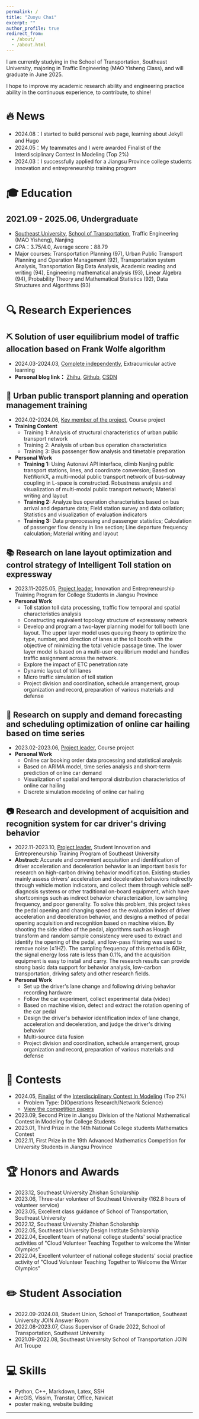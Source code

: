 ```yaml
---
permalink: /
title: "Zuoyu Chai"
excerpt: ""
author_profile: true
redirect_from:
  - /about/
  - /about.html
---
```


<span class='anchor' id='-about-me'></span>

I am currently studying in the School of Transportation, Southeast University, majoring in Traffic Engineering (MAO Yisheng Class), and will graduate in June 2025.

I hope to improve my academic research ability and engineering practice ability in the continuous experience, to contribute, to shine!

# 🔥 News
- 2024.08：I started to build personal web page, learning about Jekyll and Hugo
- 2024.05：My teammates and I were awarded Finalist of the Interdisciplinary Contest In Modeling (Top 2%)
- 2024.03：I successfully applied for a Jiangsu Province college students innovation and entrepreneurship training program

# 🎓 Education
## 2021.09 - 2025.06, Undergraduate
- [Southeast University](https://www.seu.edu.cn), [School of Transportation](https://tc.seu.edu.cn), Traffic Engineering (MAO Yisheng), Nanjing
- GPA：3.75/4.0, Average score：88.79
- Major courses: Transportation Planning (97), Urban Public Transport Planning and Operation Management (92), Transportation system Analysis, Transportation Big Data Analysis, Academic reading and writing (94), Engineering mathematical analysis (93), Linear Algebra (94), Probability Theory and Mathematical Statistics (92), Data Structures and Algorithms (93)


# 🔍 Research Experiences
## ⛏️ Solution of user equilibrium model of traffic allocation based on Frank Wolfe algorithm
- 2024.03-2024.03, <u>Complete independently</u>, Extracurricular active learning
- **Personal blog link：** [Zhihu](https://zhuanlan.zhihu.com/p/686191698), [Github](https://github.com/zychai/frank-wolfe-UE), [CSDN](http://t.csdnimg.cn/HbiXa)

## 🚌 Urban public transport planning and operation management training
- 2024.02-2024.06, <u>Key member of the project</u>, Course project
- **Training Content**
  - Training 1: Analysis of structural characteristics of urban public transport network
  - Training 2: Analysis of urban bus operation characteristics
  - Training 3: Bus passenger flow analysis and timetable preparation
- **Personal Work**
  - **Training 1:** Using Autonavi API interface, climb Nanjing public transport stations, lines, and coordinate conversion; Based on NetWorkX, a multi-modal public transport network of bus-subway coupling in L-space is constructed. Robustness analysis and visualization of multi-modal public transport network; Material writing and layout
  - **Training 2:** Analyze bus operation characteristics based on bus arrival and departure data; Field station survey and data collation; Statistics and visualization of evaluation indicators
  - **Training 3:** Data preprocessing and passenger statistics; Calculation of passenger flow density in line section; Line departure frequency calculation; Material writing and layout

## 📚 Research on lane layout optimization and control strategy of Intelligent Toll station on expressway
- 2023.11-2025.05, <u>Project leader</u>, Innovation and Entrepreneurship Training Program for College Students in Jiangsu Province
- **Personal Work**
  - Toll station toll data processing, traffic flow temporal and spatial characteristics analysis
  - Constructing equivalent topology structure of expressway network
  - Develop and program a two-layer planning model for toll booth lane layout. The upper layer model uses queuing theory to optimize the type, number, and direction of lanes at the toll booth with the objective of minimizing the total vehicle passage time. The lower layer model is based on a multi-user equilibrium model and handles traffic assignment across the network.
  - Explore the impact of ETC penetration rate
  - Dynamic layout of toll lanes
  - Micro traffic simulation of toll station
  - Project division and coordination, schedule arrangement, group organization and record, preparation of various materials and defense

## 🚗 Research on supply and demand forecasting and scheduling optimization of online car hailing based on time series
- 2023.02-2023.06, <u>Project leader</u>, Course project
- **Personal Work**
  - Online car booking order data processing and statistical analysis
  - Based on ARIMA model, time series analysis and short-term prediction of online car demand
  - Visualization of spatial and temporal distribution characteristics of online car hailing
  - Discrete simulation modeling of online car hailing

## 📷 Research and development of acquisition and recognition system for car driver's driving behavior
- 2022.11-2023.10, <u>Project leader</u>, Student Innovation and Entrepreneurship Training Program of Southeast University
- **Abstract:** Accurate and convenient acquisition and identification of driver acceleration and deceleration behavior is an important basis for research on high-carbon driving behavior modification. Existing studies mainly assess drivers' acceleration and deceleration behaviors indirectly through vehicle motion indicators, and collect them through vehicle self-diagnosis systems or other traditional on-board equipment, which have shortcomings such as indirect behavior characterization, low sampling frequency, and poor generality. To solve this problem, this project takes the pedal opening and changing speed as the evaluation index of driver acceleration and deceleration behavior, and designs a method of pedal opening acquisition and recognition based on machine vision. By shooting the side video of the pedal, algorithms such as Hough transform and random sample consistency were used to extract and identify the opening of the pedal, and low-pass filtering was used to remove noise (≥1HZ). The sampling frequency of this method is 60Hz, the signal energy loss rate is less than 0.1%, and the acquisition equipment is easy to install and carry. The research results can provide strong basic data support for behavior analysis, low-carbon transportation, driving safety and other research fields.
- **Personal Work**
  - Set up the driver's lane change and following driving behavior recording hardware
  - Follow the car experiment, collect experimental data (video)
  - Based on machine vision, detect and extract the rotation opening of the car pedal
  - Design the driver's behavior identification index of lane change, acceleration and deceleration, and judge the driver's driving behavior
  - Multi-source data fusion
  - Project division and coordination, schedule arrangement, group organization and record, preparation of various materials and defense


# 🏅 Contests
- 2024.05, [Finalist](https://www.comap-math.org/mcm/2024Certs/2418844.pdf) of the [Interdisciplinary Contest In Modeling](https://www.comap.com/contests/mcm-icm) (Top 2%) 
  - Problem Type: D(Operations Research/Network Science)
  - [View the competition papers](/files/A%20network%20flow%20control%20model%20for%20the%20water%20level%20%20of%20the%20Great%20Lakes.pdf)
- 2023.09, Second Prize in Jiangsu Division of the National Mathematical Contest in Modeling for College Students
- 2023.01, Third Prize in the 14th National College students Mathematics Contest
- 2022.11, First Prize in the 19th Advanced Mathematics Competition for University Students in Jiangsu Province

# 🏆 Honors and Awards
- 2023.12, Southeast University Zhishan Scholarship
- 2023.06, Three-star volunteer of Southeast University (162.8 hours of volunteer service)
- 2023.05, Excellent class guidance of School of Transportation, Southeast University
- 2022.12, Southeast University Zhishan Scholarship
- 2022.05, Southeast University Design Institute Scholarship
- 2022.04, Excellent team of national college students' social practice activities of "Cloud Volunteer Teaching Together to welcome the Winter Olympics"
- 2022.04, Excellent volunteer of national college students' social practice activity of "Cloud Volunteer Teaching Together to Welcome the Winter Olympics"

<span class='anchor' id='-student-association'></span>

# ✏️ Student Association
- 2022.09-2024.08, Student Union, School of Transportation, Southeast University JOIN Answer Room
- 2022.08-2023.07, Class Supervisor of Grade 2022, School of Transportation, Southeast University
- 2021.09-2022.08, Southeast University School of Transportation JOIN Art Troupe

# 💻 Skills
- Python, C++, Markdown, Latex, SSH
- ArcGIS, Vissim, Transtar, Office, Navicat
- poster making, website building

---
